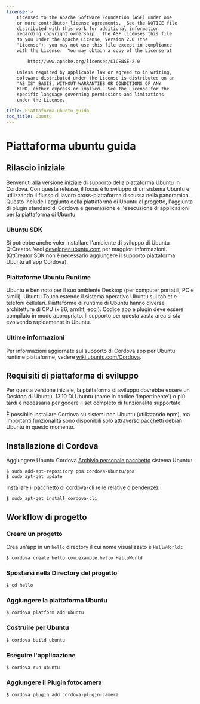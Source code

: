 ```yaml
---
license: >
    Licensed to the Apache Software Foundation (ASF) under one
    or more contributor license agreements.  See the NOTICE file
    distributed with this work for additional information
    regarding copyright ownership.  The ASF licenses this file
    to you under the Apache License, Version 2.0 (the
    "License"); you may not use this file except in compliance
    with the License.  You may obtain a copy of the License at

        http://www.apache.org/licenses/LICENSE-2.0

    Unless required by applicable law or agreed to in writing,
    software distributed under the License is distributed on an
    "AS IS" BASIS, WITHOUT WARRANTIES OR CONDITIONS OF ANY
    KIND, either express or implied.  See the License for the
    specific language governing permissions and limitations
    under the License.

title: Piattaforma ubuntu guida
toc_title: Ubuntu
---
```


# Piattaforma ubuntu guida

## Rilascio iniziale

Benvenuti alla versione iniziale di supporto della piattaforma Ubuntu in Cordova. Con questa release, il focus è lo sviluppo di un sistema Ubuntu e utilizzando il flusso di lavoro cross-piattaforma discussa nella panoramica. Questo include l'aggiunta della piattaforma di Ubuntu al progetto, l'aggiunta di plugin standard di Cordova e generazione e l'esecuzione di applicazioni per la piattaforma di Ubuntu.

### Ubuntu SDK

Si potrebbe anche voler installare l'ambiente di sviluppo di Ubuntu QtCreator. Vedi [developer.ubuntu.com][1] per maggiori informazioni. (QtCreator SDK non è necessario aggiungere il supporto piattaforma Ubuntu all'app Cordova).

 [1]: http://developer.ubuntu.com

### Piattaforme Ubuntu Runtime

Ubuntu è ben noto per il suo ambiente Desktop (per computer portatili, PC e simili). Ubuntu Touch estende il sistema operativo Ubuntu sul tablet e telefoni cellulari. Piattaforme di runtime di Ubuntu hanno diverse architetture di CPU (x 86, armhf, ecc.). Codice app e plugin deve essere compilato in modo appropriato. Il supporto per questa vasta area si sta evolvendo rapidamente in Ubuntu.

### Ultime informazioni

Per informazioni aggiornate sul supporto di Cordova app per Ubuntu runtime piattaforme, vedere [wiki.ubuntu.com/Cordova][2].

 [2]: http://wiki.ubuntu.com/Cordova

## Requisiti di piattaforma di sviluppo

Per questa versione iniziale, la piattaforma di sviluppo dovrebbe essere un Desktop di Ubuntu. 13.10 Di Ubuntu (nome in codice 'impertinente') o più tardi è necessaria per godere il set completo di funzionalità supportate.

È possibile installare Cordova su sistemi non Ubuntu (utilizzando npm), ma importanti funzionalità sono disponibili solo attraverso pacchetti debian Ubuntu in questo momento.

## Installazione di Cordova

Aggiungere Ubuntu Cordova [Archivio personale pacchetto][3] sistema Ubuntu:

 [3]: https://launchpad.net/~cordova-ubuntu/+archive/ppa

    $ sudo add-apt-repository ppa:cordova-ubuntu/ppa
    $ sudo apt-get update
    

Installare il pacchetto di cordova-cli (e le relative dipendenze):

    $ sudo apt-get install cordova-cli
    

## Workflow di progetto

### Creare un progetto

Crea un'app in un `hello` directory il cui nome visualizzato è `HelloWorld` :

    $ cordova create hello com.example.hello HelloWorld
    

### Spostarsi nella Directory del progetto

    $ cd hello
    

### Aggiungere la piattaforma Ubuntu

    $ cordova platform add ubuntu
    

### Costruire per Ubuntu

    $ cordova build ubuntu
    

### Eseguire l'applicazione

    $ cordova run ubuntu
    

### Aggiungere il Plugin fotocamera

    $ cordova plugin add cordova-plugin-camera
